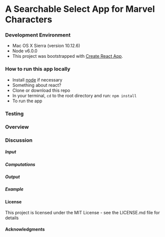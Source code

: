 # A Searchable Select App for Marvel Characters


### Development Environment
* Mac OS X Sierra (version 10.12.6)
* Node v6.0.0
* This project was bootstrapped with [Create React App](https://github.com/facebookincubator/create-react-app).

### How to run this app locally
 * Install [node](https://nodejs.org) if necessary
 * Something about react?
 * Clone or download this repo
 * In your terminal, `cd` to the root directory and run:  `npm install`
 * To run the app 
 
### Testing
 
### Overview
 
### Discussion

##### Input
  
##### Computations

##### Output

##### Example

#### License
This project is licensed under the MIT License - see the LICENSE.md file for details

#### Acknowledgments

